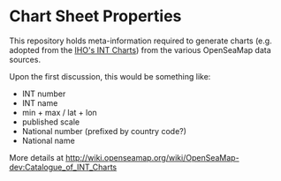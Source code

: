 # Chart Sheet Properties

This repository holds meta-information required to generate charts (e.g. adopted from the [IHO's INT Charts](http://www.iho.int/srv1/index.php?option=com_content&view=article&id=312&lang=en)) from the various OpenSeaMap data sources.

Upon the first discussion, this would be something like:

* INT number
* INT name
* min + max / lat + lon
* published scale
* National number (prefixed by country code?)
* National name

More details at http://wiki.openseamap.org/wiki/OpenSeaMap-dev:Catalogue_of_INT_Charts

